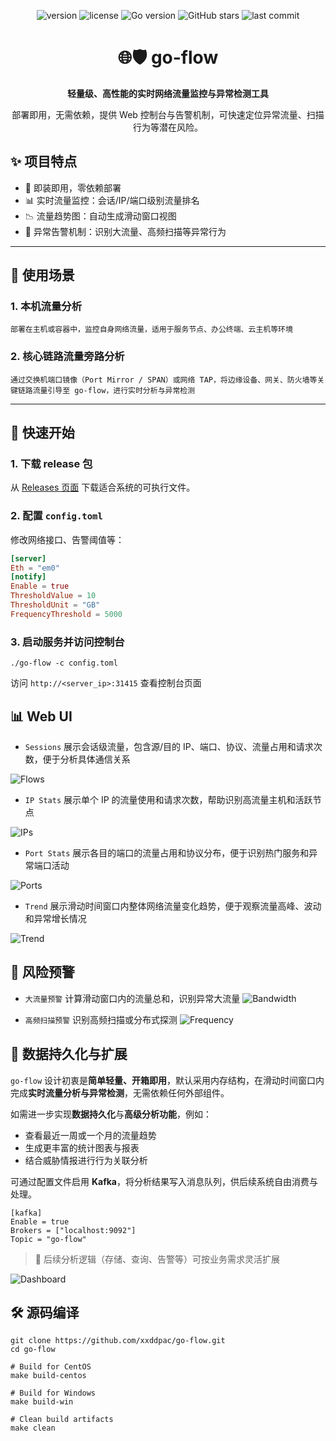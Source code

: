 <p align="center">
  <img src="https://img.shields.io/github/v/tag/xxddpac/go-flow?label=version" alt="version" />
  <img src="https://img.shields.io/github/license/xxddpac/go-flow" alt="license" />
  <img src="https://img.shields.io/badge/Go-1.21-blue" alt="Go version" />
  <img src="https://img.shields.io/github/stars/xxddpac/go-flow?style=social" alt="GitHub stars" />
  <img src="https://img.shields.io/github/last-commit/xxddpac/go-flow" alt="last commit" />
</p>


<h1 align="center">🌐🛡️ go-flow</h1>

<p align="center"><strong>轻量级、高性能的实时网络流量监控与异常检测工具</strong></p>

<p align="center">
部署即用，无需依赖，提供 Web 控制台与告警机制，可快速定位异常流量、扫描行为等潜在风险。
</p>

## ✨ 项目特点

- 🚀 即装即用，零依赖部署
- 📊 实时流量监控：会话/IP/端口级别流量排名
- 📉 流量趋势图：自动生成滑动窗口视图
- 🚨 异常告警机制：识别大流量、高频扫描等异常行为

---

## 🧩 使用场景

### 1. 本机流量分析
```
部署在主机或容器中，监控自身网络流量，适用于服务节点、办公终端、云主机等环境
```
### 2. 核心链路流量旁路分析
```
通过交换机端口镜像（Port Mirror / SPAN）或网络 TAP，将边缘设备、网关、防火墙等关键链路流量引导至 go-flow，进行实时分析与异常检测
```


---

## 🚀 快速开始

### 1. 下载 release 包

从 [Releases 页面](https://github.com/xxddpac/go-flow/releases) 下载适合系统的可执行文件。

### 2. 配置 `config.toml`

修改网络接口、告警阈值等：

```toml
[server]
Eth = "em0"
[notify]
Enable = true
ThresholdValue = 10
ThresholdUnit = "GB"
FrequencyThreshold = 5000
```

### 3. 启动服务并访问控制台

```
./go-flow -c config.toml
```

访问 `http://<server_ip>:31415` 查看控制台页面

## 📊 Web UI

- `Sessions` 展示会话级流量，包含源/目的 IP、端口、协议、流量占用和请求次数，便于分析具体通信关系

![Flows](https://raw.githubusercontent.com/xxddpac/go-flow/main/image/flows.jpg)

- `IP Stats` 展示单个 IP 的流量使用和请求次数，帮助识别高流量主机和活跃节点

![IPs](https://raw.githubusercontent.com/xxddpac/go-flow/main/image/ips.jpg)

- `Port Stats` 展示各目的端口的流量占用和协议分布，便于识别热门服务和异常端口活动

![Ports](https://raw.githubusercontent.com/xxddpac/go-flow/main/image/ports.jpg)

- `Trend` 展示滑动时间窗口内整体网络流量变化趋势，便于观察流量高峰、波动和异常增长情况

![Trend](https://raw.githubusercontent.com/xxddpac/go-flow/main/image/trend.jpg)

## 🚨 风险预警

- `大流量预警` 计算滑动窗口内的流量总和，识别异常大流量
  ![Bandwidth](https://raw.githubusercontent.com/xxddpac/go-flow/main/image/bandwidth.jpg)

- `高频扫描预警` 识别高频扫描或分布式探测
  ![Frequency](https://raw.githubusercontent.com/xxddpac/go-flow/main/image/frequency.jpg)


## 💾 数据持久化与扩展

`go-flow` 设计初衷是**简单轻量、开箱即用**，默认采用内存结构，在滑动时间窗口内完成**实时流量分析与异常检测**，无需依赖任何外部组件。

如需进一步实现**数据持久化**与**高级分析功能**，例如：

- 查看最近一周或一个月的流量趋势
- 生成更丰富的统计图表与报表
- 结合威胁情报进行行为关联分析

可通过配置文件启用 **Kafka**，将分析结果写入消息队列，供后续系统自由消费与处理。

```
[kafka]
Enable = true
Brokers = ["localhost:9092"]
Topic = "go-flow"
```  
> 🔄 后续分析逻辑（存储、查询、告警等）可按业务需求灵活扩展

![Dashboard](https://raw.githubusercontent.com/xxddpac/go-flow/main/image/dashboard.jpg)

## 🛠️ 源码编译

```
git clone https://github.com/xxddpac/go-flow.git
cd go-flow

# Build for CentOS
make build-centos

# Build for Windows
make build-win

# Clean build artifacts
make clean
```